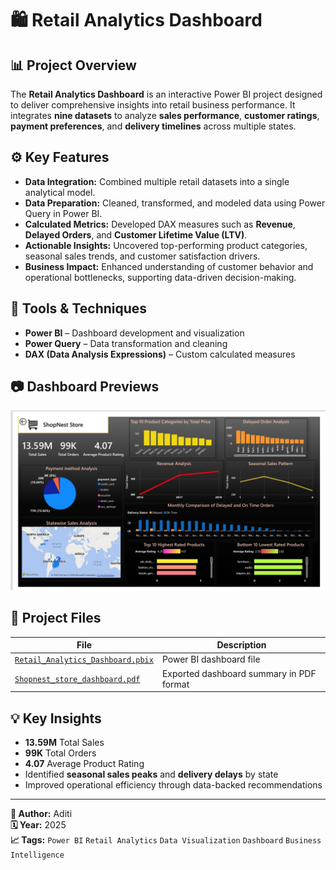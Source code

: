 # 🛍️ Retail Analytics Dashboard

## 📊 Project Overview
The **Retail Analytics Dashboard** is an interactive Power BI project designed to deliver comprehensive insights into retail business performance. It integrates **nine datasets** to analyze **sales performance**, **customer ratings**, **payment preferences**, and **delivery timelines** across multiple states.

## ⚙️ Key Features
- **Data Integration:** Combined multiple retail datasets into a single analytical model.  
- **Data Preparation:** Cleaned, transformed, and modeled data using Power Query in Power BI.  
- **Calculated Metrics:** Developed DAX measures such as **Revenue**, **Delayed Orders**, and **Customer Lifetime Value (LTV)**.  
- **Actionable Insights:** Uncovered top-performing product categories, seasonal sales trends, and customer satisfaction drivers.  
- **Business Impact:** Enhanced understanding of customer behavior and operational bottlenecks, supporting data-driven decision-making.

## 🧠 Tools & Techniques
- **Power BI** – Dashboard development and visualization  
- **Power Query** – Data transformation and cleaning  
- **DAX (Data Analysis Expressions)** – Custom calculated measures  

## 📷 Dashboard Previews
![Overview Dashboard](https://github.com/aditimaji/Retail-Analytics-Dashboard/blob/main/Screenshot_25-10-2025_13199_.jpeg)



## 📁 Project Files
| File | Description |
|------|-------------|
| [`Retail_Analytics_Dashboard.pbix`](https://github.com/aditimaji/Retail-Analytics-Dashboard/blob/main/Shopnest_store_dashboard.pbix) | Power BI dashboard file |
| [`Shopnest_store_dashboard.pdf`](https://github.com/aditimaji/Retail-Analytics-Dashboard/blob/main/Shopnest_store_dashboard.pdf) | Exported dashboard summary in PDF format |

## 💡 Key Insights
- **13.59M** Total Sales  
- **99K** Total Orders  
- **4.07** Average Product Rating  
- Identified **seasonal sales peaks** and **delivery delays** by state  
- Improved operational efficiency through data-backed recommendations  

---

**📌 Author:** Aditi  
**🗓️ Year:** 2025  
**📈 Tags:** `Power BI` `Retail Analytics` `Data Visualization` `Dashboard` `Business Intelligence`
